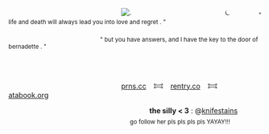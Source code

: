                 ![.](https://files.catbox.moe/5pc5h8.png)
             ⏾    <sub>" life and death will always lead you into love and regret . "</sub>

              <sub>" but you have answers, and I have the key to the door of bernadette . "</sub>

                                       

                [prns.cc](https://pronouns.cc/@chapelofashes) 𐂯 [rentry.co](https://rentry.co/dystopianhellscape) 𐂯 [atabook.org](https://inlovingirony.atabook.org/) 

                    **the silly < 3** : @[knifestains](https://github.com/knifestains)
                 <sub> go follow her pls pls pls pls YAYAY!!! </sub>
